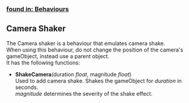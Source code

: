 ### [found in: Behaviours](https://github.com/Sad-AI-dev/dev-kit_Package/blob/main/Documentation/SubPages/Behaviours.md)
## Camera Shaker
The Camera shaker is a behaviour that emulates camera shake.  
When using this behaviour, do not change the position of the camera's gameObject, instead use a parent object.  
It has the following functions:

- **ShakeCamera**(duration *float*, magnitude *float*)  
Used to add camera shake. Shakes the gameObject for *duration* in seconds.  
*magnitude* determines the severity of the shake effect.